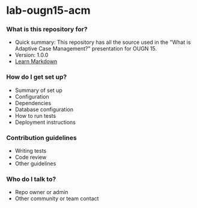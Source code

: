 # lab-ougn15-acm #

### What is this repository for? ###

* Quick summary: This repository has all the source used in the "What is Adaptive Case Management?" presentation for OUGN 15.
* Version: 1.0.0
* [Learn Markdown](https://bitbucket.org/tutorials/markdowndemo)

### How do I get set up? ###

* Summary of set up
* Configuration
* Dependencies
* Database configuration
* How to run tests
* Deployment instructions

### Contribution guidelines ###

* Writing tests
* Code review
* Other guidelines

### Who do I talk to? ###

* Repo owner or admin
* Other community or team contact